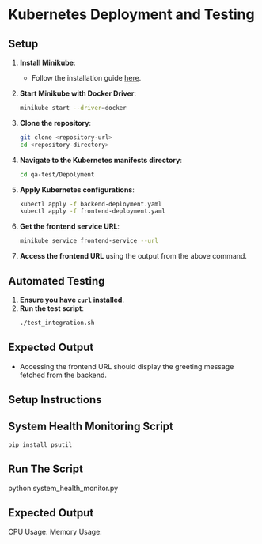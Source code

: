 # Kubernetes Deployment and Testing

## Setup

1. **Install Minikube**:

   - Follow the installation guide [here](https://minikube.sigs.k8s.io/docs/start/).

2. **Start Minikube with Docker Driver**:

   ```sh
   minikube start --driver=docker
   ```

3. **Clone the repository**:

   ```sh
   git clone <repository-url>
   cd <repository-directory>
   ```

4. **Navigate to the Kubernetes manifests directory**:

   ```sh
   cd qa-test/Depolyment
   ```

5. **Apply Kubernetes configurations**:

   ```sh
   kubectl apply -f backend-deployment.yaml
   kubectl apply -f frontend-deployment.yaml
   ```

6. **Get the frontend service URL**:

   ```sh
   minikube service frontend-service --url
   ```

7. **Access the frontend URL** using the output from the above command.

## Automated Testing

1. **Ensure you have `curl` installed**.
2. **Run the test script**:
   ```sh
   ./test_integration.sh
   ```

## Expected Output

- Accessing the frontend URL should display the greeting message fetched from the backend.

## Setup Instructions

## System Health Monitoring Script

```
pip install psutil

```

## Run The Script

python system_health_monitor.py

## Expected Output

CPU Usage:
Memory Usage:
